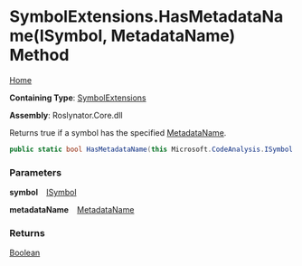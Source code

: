 # SymbolExtensions\.HasMetadataName\(ISymbol, MetadataName\) Method

[Home](../../../README.md)

**Containing Type**: [SymbolExtensions](../README.md)

**Assembly**: Roslynator\.Core\.dll

  
Returns true if a symbol has the specified [MetadataName](../../MetadataName/README.md)\.

```csharp
public static bool HasMetadataName(this Microsoft.CodeAnalysis.ISymbol symbol, in Roslynator.MetadataName metadataName)
```

### Parameters

**symbol** &ensp; [ISymbol](https://docs.microsoft.com/en-us/dotnet/api/microsoft.codeanalysis.isymbol)

**metadataName** &ensp; [MetadataName](../../MetadataName/README.md)

### Returns

[Boolean](https://docs.microsoft.com/en-us/dotnet/api/system.boolean)

